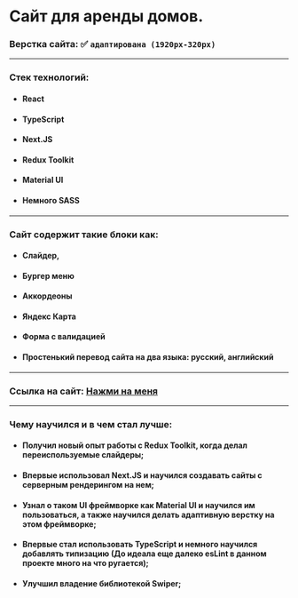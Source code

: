 # Сайт для аренды домов.

### Верстка сайта: :white_check_mark: `адаптирована (1920px-320px)`

---

### Стек технологий:

- #### React
- #### TypeScript
- #### Next.JS
- #### Redux Toolkit
- #### Material UI
- #### Немного SASS

---

### Сайт содержит такие блоки как:

- #### Слайдер,
- #### Бургер меню
- #### Аккордеоны
- #### Яндекс Карта
- #### Форма с валидацией
- #### Простенький перевод сайта на два языка: русский, английский


---

### Ссылка на сайт: [Нажми на меня](https://potrfolio-booking-houses.vercel.app/)

---

### Чему научился и в чем стал лучше:

- #### Получил новый опыт работы с Redux Toolkit, когда делал переиспользуемые слайдеры;
- #### Впервые использовал Next.JS и научился создавать сайты с серверным рендерингом на нем;
- #### Узнал о таком UI фреймворке как Material UI и научился им пользоваться, а также научился делать адаптивную верстку на этом фреймворке;
- #### Впервые стал использовать TypeScript и немного научился добавлять типизацию (До идеала еще далеко esLint в данном проекте много на что ругается);
- #### Улучшил владение библиотекой Swiper;
